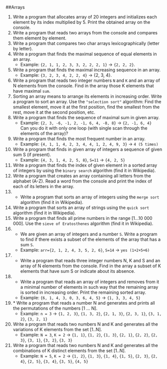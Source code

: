 ##Arrays
1. Write a program that allocates array of 20 integers and initializes each element by its index multiplied by 5. Print the obtained array on the console.
2. Write a program that reads two arrays from the console and compares them element by element.
3. Write a program that compares two char arrays lexicographically (letter by letter).
4. Write a program that finds the maximal sequence of equal elements in an array.
	* Example: `{2, 1, 1, 2, 3, 3, 2, 2, 2, 1}` &rarr; `{2, 2, 2}`.
5. Write a program that finds the maximal increasing sequence in an array. 
	* Example: `{3, 2, 3, 4, 2, 2, 4}` &rarr; {2, 3, 4}.
6. Write a program that reads two integer numbers `N` and `K` and an array of N elements from the console. Find in the array those K elements that have maximal `sum`.
7. Sorting an array means to arrange its elements in increasing order. Write a program to sort an array. Use the `"selection sort"` algorithm: Find the smallest element, move it at the first position, find the smallest from the rest, move it at the second position, etc.
8. Write a program that finds the sequence of maximal sum in given array. 
	* Example: `{2, 3, -6, -1, 2, -1, 6, 4, -8, 8}` &rarr; `{2, -1, 6, 4}` <br>Can you do it with only one loop (with single scan through the elements of the array)?
9. Write a program that finds the most frequent number in an array. 
 	* Example: `{4, 1, 1, 4, 2, 3, 4, 4, 1, 2, 4, 9, 3}` &rarr; `4 (5 times)`
10. Write a program that finds in given array of integers a sequence of given sum S (if present). 
	* Example: `{4, 3, 1, 4, 2, 5, 8}`, `S=11` &rarr; `{4, 2, 5}`
11. Write a program that finds the index of given element in a sorted array of integers by using the `binary search` algorithm (find it in Wikipedia).
12. Write a program that creates an array containing all letters from the alphabet (A-Z). Read a word from the console and print the index of each of its letters in the array.
13. * Write a program that sorts an array of integers using the `merge sort` algorithm (find it in Wikipedia).
14. Write a program that sorts an array of strings using the `quick sort` algorithm (find it in Wikipedia).
15. Write a program that finds all prime numbers in the range [1...10 000 000]. Use the `sieve of Eratosthenes` algorithm (find it in Wikipedia).
16. * We are given an array of integers and a number `S`. Write a program to find if there exists a subset of the elements of the array that has a sum `S`. 
 	* Example: `arr={2, 1, 2, 4, 3, 5, 2, 6}`, `S=14` &rarr; `yes (1+2+5+6)`
17. * Write a program that reads three integer numbers N, K and S and an array of N elements from the console. Find in the array a subset of K elements that have sum S or indicate about its absence.
18. * Write a program that reads an array of integers and removes from it a minimal number of elements in such way that the remaining array is sorted in increasing order. Print the remaining sorted array. 
	* Example: `{6, 1, 4, 3, 0, 3, 6, 4, 5}` &rarr; `{1, 3, 3, 4, 5}`
19. \* Write a program that reads a number N and generates and prints all the permutations of the numbers [1 … N]. 
	* Example: `n = 3` &rarr; `{1, 2, 3}`, `{1, 3, 2}`, `{2, 1, 3}`, `{2, 3, 1}`, `{3, 1, 2}`, `{3, 2, 1}`
20. Write a program that reads two numbers N and K and generates all the variations of K elements from the set [1..N]. 
	* Example: `N = 3`, `K = 2` &rarr; `{1, 1}`, `{1, 2}`, `{1, 3}`, `{2, 1}`, `{2, 2}`, `{2, 3}`, `{3, 1}`, `{3, 2}`, `{3, 3}`
21. Write a program that reads two numbers N and K and generates all the combinations of K distinct elements from the set [1..N]. 
	* Example: `N = 5`, `K = 2` &rarr; `{1, 2}`, `{1, 3}`, `{1, 4}`, `{1, 5}`, `{2, 3}`, `{2, 4}`, `{2, 5}`, `{3, 4}`, `{3, 5}`, `{4, 5}`







